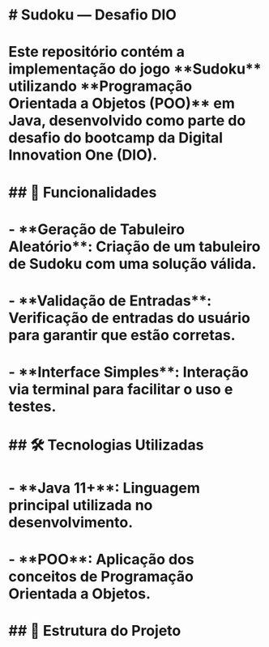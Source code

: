# \# Sudoku — Desafio DIO

# 

# Este repositório contém a implementação do jogo \*\*Sudoku\*\* utilizando \*\*Programação Orientada a Objetos (POO)\*\* em Java, desenvolvido como parte do desafio do bootcamp da Digital Innovation One (DIO).

# 

# \## 🚀 Funcionalidades

# 

# \- \*\*Geração de Tabuleiro Aleatório\*\*: Criação de um tabuleiro de Sudoku com uma solução válida.

# \- \*\*Validação de Entradas\*\*: Verificação de entradas do usuário para garantir que estão corretas.

# \- \*\*Interface Simples\*\*: Interação via terminal para facilitar o uso e testes.

# 

# \## 🛠 Tecnologias Utilizadas

# 

# \- \*\*Java 11+\*\*: Linguagem principal utilizada no desenvolvimento.

# \- \*\*POO\*\*: Aplicação dos conceitos de Programação Orientada a Objetos.

# 

# \## 📂 Estrutura do Projeto

# 



